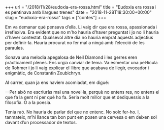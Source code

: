 +++
url = "/2018/11/28/eudoxia-era-rossa.html"
title = "Eudoxia era rossa i es pentinava amb llargues trenes"
date = "2018-11-28T18:30:00+00:00"
slug = "eudoxia-era-rossa"
tags = ["contes"]
+++

Em va demanar què pensava d’ella. Li vaig dir que era rossa, apassionada i irreflexiva. Era evident que no m’ho hauria d’haver preguntat i jo no li hauria d’haver contestat. Qualsevol altre dia no hauria emprat aquests adjectius per definir-la. Hauria procurat no fer mal a ningú amb l’elecció de les paraules.

Sonava una melodia apegalosa de Neil Diamond i les gerres eren pràcticament plenes. Ens urgia canviar de tema. Va esmentar una pel·lícula de Rohmer i jo li vaig explicar el llibre que acabava de llegir, evocador i enigmàtic, de Constantin Zoubichryn.

Al carrer, quan ja ens havíem acomiadat, em digué:

—Per això no escriuràs mai una novel·la, perquè no entens res, no entens el que fa la gent ni per què ho fa. Seria molt millor que et dediquessis a la filosofia. O a la poesia.

Tenia raó. No hauria de parlar del que no entenc. No solc fer-ho. I, tanmateix, m’hi llance tan bon punt em posen una cervesa o em deixen sol davant d’un processador de textos.

